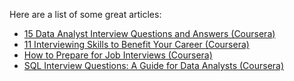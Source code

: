 Here are a list of some great articles:

- [15 Data Analyst Interview Questions and Answers (Coursera)](https://www.coursera.org/articles/data-analyst-interview-questions-and-answers)
- [11 Interviewing Skills to Benefit Your Career (Coursera)](https://www.coursera.org/articles/interviewing-skills)
- [How to Prepare for Job Interviews (Coursera)](https://blog.coursera.org/how-to-prepare-for-job-interviews/)
- [SQL Interview Questions: A Guide for Data Analysts (Coursera)](https://www.coursera.org/articles/sql-interview-questions)